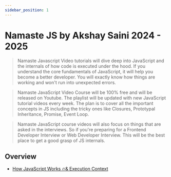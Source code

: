 ```yaml
---
sidebar_position: 1
---
```


# Namaste JS by Akshay Saini 2024 - 2025

> Namaste Javascript Video tutorials will dive deep into JavaScript and the internals of how code is executed under the hood. If you understand the core fundamentals of JavaScript, it will help you become a better developer. You will exactly know how things are working and won't run into unexpected errors.

> Namaste JavaScript Video Course will be 100% free and will be released on Youtube. The playlist will be updated with new JavaScript tutorial videos every week. The plan is to cover all the important concepts in JS including the tricky ones like Closures, Prototypal Inheritance, Promise, Event Loop.

> Namaste JavaScript course videos will also focus on things that are asked in the interviews. So if you're preparing for a Frontend Developer Interview or Web Developer Interview. This will be the best place to get a good grasp of JS internals.

## Overview

- [How JavaScript Works 🔥& Execution Context](./readerDoc/E1-executionContext.md)
